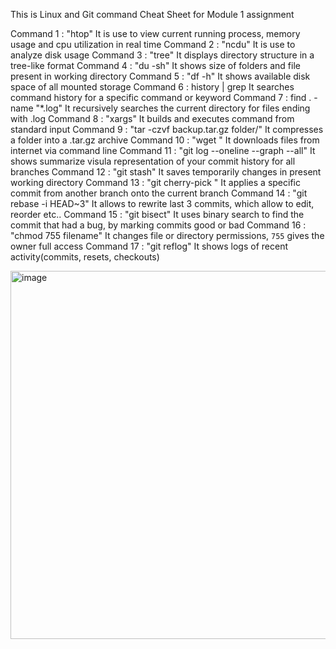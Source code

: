 This is Linux and Git command Cheat Sheet for Module 1 assignment

Command 1 : "htop"
It is use to view current running process, memory usage and cpu utilization in real time
Command 2 : "ncdu"
It is use to analyze disk usage
Command 3 : "tree"
It displays directory structure in a tree-like format
Command 4 : "du -sh"
It shows size of folders and file present in working directory
Command 5 : "df -h"
It shows available disk space of all mounted storage
Command 6 : history | grep <command>
It searches command history for a specific command or keyword
Command 7 : find . -name "*.log"
It recursively searches the current directory for files ending with .log
Command 8 : "xargs"
It builds and executes command from standard input
Command 9 : "tar -czvf backup.tar.gz folder/"
It compresses a folder into a .tar.gz archive
Command 10 : "wget <url>"
It downloads files from internet via command line
Command 11 : "git log --oneline --graph --all"
It shows summarize visula representation of your commit history for all branches
Command 12 : "git stash"
It saves temporarily changes in present working directory
Command 13 : "git cherry-pick <commit>"
It applies a specific commit from another branch onto the current branch
Command 14 : "git rebase -i HEAD~3"
It allows to rewrite last 3 commits, which allow to edit, reorder etc..
Command 15 : "git bisect"
It uses binary search to find the commit that had a bug, by marking commits good or bad
Command 16 : "chmod 755 filename"
It changes file or directory permissions, `755` gives the owner full access
Command 17 : "git reflog"
It shows logs of recent activity(commits, resets, checkouts)   


<img width="1458" height="589" alt="image" src="https://github.com/user-attachments/assets/19f295d1-36c5-4f01-a548-c5dd0e389f98" />

